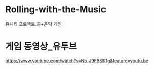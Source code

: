 # Rolling-with-the-Music
유니티 프로젝트_공+음악 게임

# 게임 동영상_유투브
https://www.youtube.com/watch?v=Nb-J9F9SR1g&feature=youtu.be 
